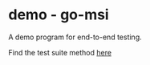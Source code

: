 # demo - go-msi

A demo program for end-to-end testing.

Find the test suite method [here](https://github.com/mh-cbon/go-msi/tree/master/testing)
